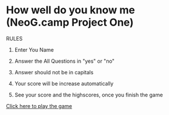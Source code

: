 # How well do you know me (NeoG.camp Project One)

RULES

1.  Enter You Name

2.  Answer the All Questions in "yes" or "no"

3.  Answer should not be in capitals

4.  Your score will be increase automatically

5.  See your score and the highscores, once you finish the game

<a href="https://replit.com/@deadsoulartist/howWellDoYouKnowMe?embed=1&output=1">Click here to play the game</a>
